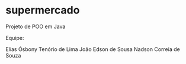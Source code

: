 # supermercado
Projeto de POO em Java

Equipe: 

Elias Ósbony Tenório de Lima
João Edson de Sousa
Nadson Correia de Souza
